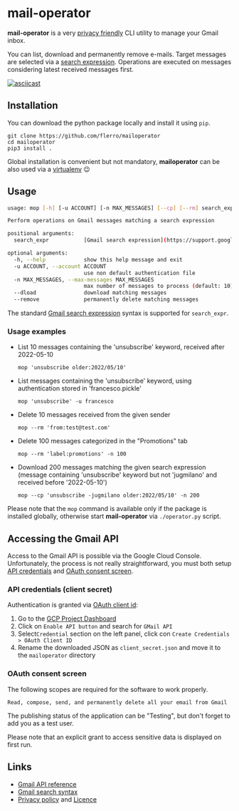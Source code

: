 # mail-operator

**mail-operator** is a very [privacy friendly](https://github.com/flerro/mailoperator/blob/master/PRIVACY_POLICY.md) 
CLI utility to manage your Gmail inbox.

You can list, download and permanently remove e-mails. Target messages are selected via a [search expression](https://support.google.com/mail/answer/7190?hl=en).
Operations are executed on messages considering latest received messages first.

[![asciicast](https://asciinema.org/a/6H2YbEIqx4muG3OhM7F8jSKyZ.png)](https://asciinema.org/a/6H2YbEIqx4muG3OhM7F8jSKyZ)


## Installation

You can download the python package locally and install it using `pip`.

```
git clone https://github.com/flerro/mailoperator
cd mailoperator 
pip3 install .
```
   
Global installation is convenient but not mandatory, **mailoperator** can be also used via a [virtualenv](https://realpython.com/python-virtual-environments-a-primer/) 😉

## Usage

```bash
usage: mop [-h] [-u ACCOUNT] [-n MAX_MESSAGES] [--cp] [--rm] search_expr

Perform operations on Gmail messages matching a search expression

positional arguments:
  search_expr           [Gmail search expression](https://support.google.com/mail/answer/7190?hl=en)

optional arguments:
  -h, --help            show this help message and exit
  -u ACCOUNT, --account ACCOUNT
                        use non default authentication file
  -n MAX_MESSAGES, --max-messages MAX_MESSAGES
                        max number of messages to process (default: 10)
  --dload               download matching messages
  --remove              permanently delete matching messages
```

The standard [Gmail search expression](https://support.google.com/mail/answer/7190?hl=en) syntax is supported for `search_expr`.

### Usage examples


- List 10 messages containing the 'unsubscribe' keyword, received after 2022-05-10
    ```
    mop 'unsubscribe older:2022/05/10'
    ```

- List messages containing the 'unsubscribe' keyword, using authentication stored in 'francesco.pickle'
    ```
    mop 'unsubscribe' -u francesco
    ```
  
- Delete 10 messages received from the given sender
    ```
    mop --rm 'from:test@test.com' 
    ```

- Delete 100 messages categorized in the "Promotions" tab
    ```
    mop --rm 'label:promotions' -n 100
    ```

- Download 200 messages matching the given search expression (message containing 'unsubscribe' keyword but not 'jugmilano' and received before '2022-05-10')
    ```
    mop --cp 'unsubscribe -jugmilano older:2022/05/10' -n 200
    ```
  
Please note that the `mop` command is available only if the package is installed globally, otherwise start **mail-operator** via `./operator.py` script.

## Accessing the Gmail API 

Access to the Gmail API is possible via the Google Cloud Console. Unfortunately, the process is not really straightforward, you must both setup
 [API credentials](https://console.cloud.google.com/apis/credentials) and [OAuth consent screen](https://console.cloud.google.com/apis/credentials/consent).

### API credentials (client secret)

Authentication is granted via [OAuth client id](https://developers.google.com/workspace/guides/create-credentials):

1. Go to the [GCP Project Dashboard](https://console.developers.google.com/apis/dashboard)
2. Click on `Enable API button` and search for `GMail API`
3. Select`Credential` section on the left panel, click con `Create Credentials > OAuth Client ID`
4. Rename the downloaded JSON as `client_secret.json` and move it to the `mailoperator` directory 

### OAuth consent screen

The following scopes are required for the software to work properly.

```
Read, compose, send, and permanently delete all your email from Gmail
```

The publishing status of the application can be "Testing", but don't forget to add you as a test user.

Please note that an explicit grant to access sensitive data is displayed on first run.


## Links

- [Gmail API reference](https://developers.google.com/gmail/api)
- [Gmail search syntax](https://support.google.com/mail/answer/7190?hl=en)
- [Privacy policy](https://github.com/flerro/mailoperator/blob/master/PRIVACY_POLICY.md) and [Licence](https://github.com/flerro/mailoperator/blob/master/PRIVACY_POLICY.md)
